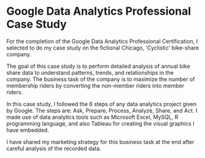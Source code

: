 # Google Data Analytics Professional Case Study

For the completion of the Google Data Analytics Professional Certification, I selected to do my case study on the fictional Chicago, 'Cyclistic' bike-share company.

The goal of this case study is to perform detailed analysis of annual bike share data to understand patterns, trends, and relationships in the company. The business task of the company is to maximize the number of membership riders by converting the non-member riders into member riders. 

In this case study, I followed the 6 steps of any data analytics project given by Google. The steps are: Ask, Prepare, Process, Analyze, Share, and Act. I made use of data analytics tools such as Microsoft Excel, MySQL, R programming language, and also Tableau for creating the visual graphics I have embedded. 

I have shared my marketing strategy for this business task at the end after careful analysis of the recorded data. 
